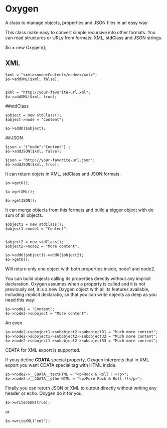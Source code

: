 # Oxygen
A class to manage objects, properties and JSON files in an easy way

This class make easy to convert simple recursive into other formats.
You can read structures or URLs from formats: XML, stdClass and JSON strings. 

$o = new Oxygen();


## XML
```
$xml = "<xml><node>Content</node></xml>";
$o->addXML($xml, false);


$xml = "http://your-favorite-url.xml";
$o->addXML($xml, true);
```

##stdClass
```
$object = new stdClass();
$object->node = "Content";

$o->addO($object);
```


##JSON
```
$json = '{"node":"Content"}';
$o->addJSON($xml, false);

$json = "http://your-favorite-url.json";
$o->addJSON($xml, true);
```


It can return objets in XML, stdClass and JSON formats.

```
$o->getO();

$o->getXML();

$o->getJSON();
```


It can merge objects from this formats and build a bigger object with de sum of all objects.
```
$object1 = new stdClass();
$object1->node1 = "Content";


$object2 = new stdClass();
$object2->node2 = "More content";

$o->addO($object1)->addO($object2);  
$o->getO();
```

Will return only one object with both properties inside, node1 and node2.

You can build objects calling its properties directly without any implicit declaration. Oxygen assumes when a property is called and it is not previously set, it is a new Oxygen object with all its features available, including implicit declaratio, so that you can write objects as deep as you need this way: 

```
$o->node1 = "Content";
$o->node2->suboject = "More content";
```

An even 

```
$o->node2->suboject1->subobject2->subobject31 = "Much more content";
$o->node2->suboject1->subobject2->subobject32 = "Much more content";
$o->node2->suboject1->subobject2->subobject33 = "Much more content";
```

CDATA for XML export is supported.

If youy define __CDATA__ special property, Oxygen interprets that in XML export you want CDATA special tag with HTML inside.

```
$o->node2->__CDATA__textHTML = "<p>Rock & Roll !!</p>";
$o->node2->__CDATA__otherHTML = "<p>More Rock & Roll !!</p>";
```

Finally you can return JSON or XML to output directly without writing any header or echo. Oxygen do it for you.
```
$o->writeJSON(true);
```
or
```
$o->writeXML("xml");
```
